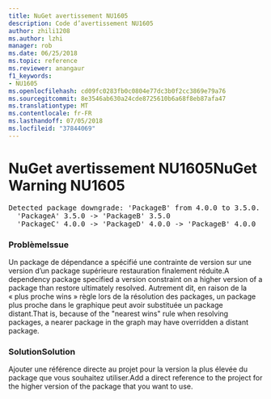 ```yaml
---
title: NuGet avertissement NU1605
description: Code d’avertissement NU1605
author: zhili1208
ms.author: lzhi
manager: rob
ms.date: 06/25/2018
ms.topic: reference
ms.reviewer: anangaur
f1_keywords:
- NU1605
ms.openlocfilehash: cd09fc0283fb0c0804e77dc3b0f2cc3869e79a76
ms.sourcegitcommit: 8e3546ab630a24cde8725610b6a68f8eb87afa47
ms.translationtype: MT
ms.contentlocale: fr-FR
ms.lasthandoff: 07/05/2018
ms.locfileid: "37844069"
---
```

# <a name="nuget-warning-nu1605"></a><span data-ttu-id="ed52a-103">NuGet avertissement NU1605</span><span class="sxs-lookup"><span data-stu-id="ed52a-103">NuGet Warning NU1605</span></span>

<pre>Detected package downgrade: 'PackageB' from 4.0.0 to 3.5.0. Reference the package directly from the project to select a different version.<br/>  'PackageA' 3.5.0 -> 'PackageB' 3.5.0<br/>  'PackageC' 4.0.0 -> 'PackageD' 4.0.0 -> 'PackageB' 4.0.0</pre>

### <a name="issue"></a><span data-ttu-id="ed52a-104">Problème</span><span class="sxs-lookup"><span data-stu-id="ed52a-104">Issue</span></span>
<span data-ttu-id="ed52a-105">Un package de dépendance a spécifié une contrainte de version sur une version d’un package supérieure restauration finalement réduite.</span><span class="sxs-lookup"><span data-stu-id="ed52a-105">A dependency package specified a version constraint on a higher version of a package than restore ultimately resolved.</span></span> <span data-ttu-id="ed52a-106">Autrement dit, en raison de la « plus proche wins » règle lors de la résolution des packages, un package plus proche dans le graphique peut avoir substituée un package distant.</span><span class="sxs-lookup"><span data-stu-id="ed52a-106">That is, because of the "nearest wins" rule when resolving packages, a nearer package in the graph may have overridden a distant package.</span></span>

### <a name="solution"></a><span data-ttu-id="ed52a-107">Solution</span><span class="sxs-lookup"><span data-stu-id="ed52a-107">Solution</span></span>
<span data-ttu-id="ed52a-108">Ajouter une référence directe au projet pour la version la plus élevée du package que vous souhaitez utiliser.</span><span class="sxs-lookup"><span data-stu-id="ed52a-108">Add a direct reference to the project for the higher version of the package that you want to use.</span></span>